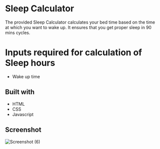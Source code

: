 # Sleep Calculator

The provided Sleep Calculator calculates your bed time based on the time at which you want to wake up. It ensures that you get proper sleep in 90 mins cycles.

# Inputs required for calculation of Sleep hours

- Wake up time

## Built with

- HTML
- CSS
- Javascript
## Screenshot


![Screenshot (6)](https://user-images.githubusercontent.com/90457566/159419061-544bb13f-dfd5-4597-8b86-613710409fcc.png)
